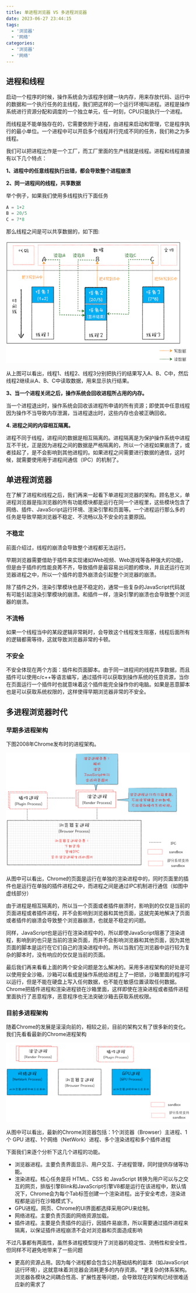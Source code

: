 ```yaml
---
title: 单进程浏览器 VS 多进程浏览器
date: 2023-06-27 23:44:15
tags:
  - '浏览器'
  - '网络'
categories:
  - '浏览器'
  - '网络'
---
```


## 进程和线程

启动一个程序的时候，操作系统会为该程序创建一块内存，用来存放代码、运行中的数据和一个执行任务的主线程，我们把这样的一个运行环境叫进程。进程是操作系统进行资源分配和调度的一个独立单元，任一时刻，CPU只能执行一个进程。

而线程是不能单独存在的，它需要依附于进程，由进程来启动和管理，它是程序执行的最小单位。一个进程中可以开启多个线程并行完成不同的任务，我们称之为多线程。

我们可以把进程比作是一个工厂，而工厂里面的生产线就是线程。进程和线程直接有以下几个特点：

**1、进程中的任意线程执行出错，都会导致整个进程崩溃**

**2、同一进程间的线程，共享数据**

举个例子，如果我们使用多线程执行下面任务
```js
A = 1+2
B = 20/5
C = 7*8
```
那么线程之间是可以共享数据的，如下图:
<div style="text-align: center">
<img src="./asset/thread.png">
</div>

从上图可以看出，线程1、线程2、线程3分别把执行的结果写入A、B、C中，然后线程2继续从A、B、C中读取数据，用来显示执行结果。

**3、当一个进程关闭之后，操作系统会回收进程所占用的内存。**

当一个进程退出时，操作系统会回收该进程所申请的所有资源；即使其中任意线程因为操作不当导致内存泄漏，当进程退出时，这些内存也会被正确回收。

**4. 进程之间的内容相互隔离。**

进程不同于线程，进程间的数据是相互隔离的。进程隔离是为保护操作系统中进程互不干扰，正是因为进程之间的数据是严格隔离的，所以一个进程如果崩溃了，或者挂起了，是不会影响到其他进程的。如果进程之间需要进行数据的通信，这时候，就需要使用用于进程间通信（IPC）的机制了。

## 单进程浏览器
在了解了进程和线程之后，我们再来一起看下单进程浏览器的架构。顾名思义，单进程浏览器是指浏览器的所有功能模块都是运行在同一个进程里，这些模块包含了网络、插件、JavaScript运行环境、渲染引擎和页面等。一个进程运行那么多的任务是导致早期浏览器不稳定、不流畅以及不安全的主要原因。

### 不稳定
前面介绍过，线程的崩溃会导致整个进程都无法运行。

早期浏览器需要借助于插件来实现诸如Web视频、Web游戏等各种强大的功能，但是由于插件的性能良莠不齐，导致插件是最容易出问题的模块，并且还运行在浏览器进程之中，所以一个插件的意外崩溃会引起整个浏览器的崩溃。

除了插件之外，渲染引擎模块也是不稳定的，通常一些复杂的JavaScript代码就有可能引起渲染引擎模块的崩溃。和插件一样，渲染引擎的崩溃也会导致整个浏览器的崩溃。

### 不流畅
如果一个线程当中的某段逻辑非常耗时，会导致这个线程发生阻塞，线程后面所有的逻辑都需等待，这就导致浏览器非常的卡顿。

### 不安全
不安全体现在两个方面：插件和页面脚本。由于同一进程间的线程共享数据，而且插件可以使用c/c++等语言编写，通过插件可以获取到操作系统的任意资源，当你在页面运行一个插件时也就意味着这个插件能完全操作你的电脑。如果是恶意脚本也是可以获取系统权限的，这样使得早期浏览器非常的不安全。

## 多进程浏览器时代

### 早期多进程架构
下图2008年Chrome发布时的进程架构。
<div style="text-algin: center">
<img src="./asset/earn.png" />
</div>

从图中可以看出，Chrome的页面是运行在单独的渲染进程中的，同时页面里的插件也是运行在单独的插件进程之中，而进程之间是通过IPC机制进行通信（如图中虚线部分）

由于进程是相互隔离的，所以当一个页面或者插件崩溃时，影响到的仅仅是当前的页面进程或者插件进程，并不会影响到浏览器和其他页面，这就完美地解决了页面或者插件的崩溃会导致整个浏览器崩溃，也就是不稳定的问题。

同样，JavaScript也是运行在渲染进程中的，所以即使JavaScript阻塞了渲染进程，影响到的也只是当前的渲染页面，而并不会影响浏览器和其他页面，因为其他页面的脚本是运行在它们自己的渲染进程中的。所以当我们在浏览器中运行较为复杂的脚本时，没有响应的仅仅是当前的页面。

最后我们再来看看上面的两个安全问题是怎么解决的。采用多进程架构的好处是可以使用安全沙箱，沙箱可以看成是操作系统给进程上了一把锁，沙箱里面的程序可以运行，但是不能在硬盘上写入任何数据，也不能在敏感位置读取任何数据。Chrome把插件进程和渲染进程锁在沙箱里面，这样即使在渲染进程或者插件进程里面执行了恶意程序，恶意程序也无法突破沙箱去获取系统权限。

### 目前多进程架构

随着Chrome的发展是滚滚向前的，相较之前，目前的架构又有了很多新的变化。我们先看看最新的Chrome进程架构
<div style="text-algin: center">
<img src="./asset/now.png" />
</div>

从图中可以看出，最新的Chrome浏览器包括：1个浏览器（Browser）主进程、1个 GPU 进程、1个网络（NetWork）进程、多个渲染进程和多个插件进程

下面我们来逐个分析下这几个进程的功能。

* 浏览器进程。主要负责界面显示、用户交互、子进程管理，同时提供存储等功能。
* 渲染进程。核心任务是将 HTML、CSS 和 JavaScript 转换为用户可以与之交互的网页，排版引擎Blink和JavaScript引擎V8都是运行在该进程中，默认情况下，Chrome会为每个Tab标签创建一个渲染进程。出于安全考虑，渲染进程都是运行在沙箱模式下。
* GPU进程。网页、Chrome的UI界面都选择采用GPU来绘制。
* 网络进程。主要负责页面的网络资源加载。
* 插件进程。主要是负责插件的运行，因插件易崩溃，所以需要通过插件进程来隔离，以保证插件进程崩溃不会对浏览器和页面造成影响

不过凡事都有两面性，虽然多进程模型提升了浏览器的稳定性、流畅性和安全性，但同样不可避免地带来了一些问题

* 更高的资源占用。因为每个进程都会包含公共基础结构的副本（如JavaScript运行环境），这就意味着浏览器会消耗更多的内存资源。
*更复杂的体系架构。浏览器各模块之间耦合性高、扩展性差等问题，会导致现在的架构已经很难适应新的需求了